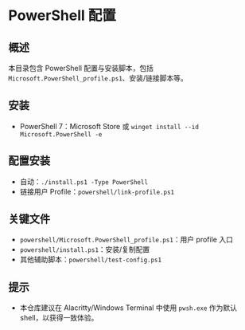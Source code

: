 # PowerShell 配置

## 概述
本目录包含 PowerShell 配置与安装脚本，包括 `Microsoft.PowerShell_profile.ps1`、安装/链接脚本等。

## 安装
- PowerShell 7：Microsoft Store 或 `winget install --id Microsoft.PowerShell -e`

## 配置安装
- 自动：`./install.ps1 -Type PowerShell`
- 链接用户 Profile：`powershell/link-profile.ps1`

## 关键文件
- `powershell/Microsoft.PowerShell_profile.ps1`：用户 profile 入口
- `powershell/install.ps1`：安装/复制配置
- 其他辅助脚本：`powershell/test-config.ps1`

## 提示
- 本仓库建议在 Alacritty/Windows Terminal 中使用 `pwsh.exe` 作为默认 shell，以获得一致体验。
